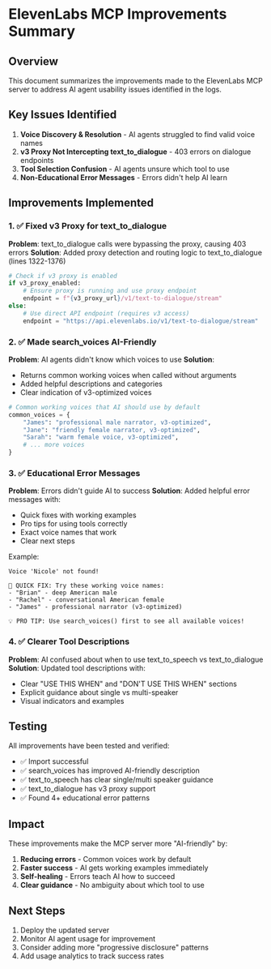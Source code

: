 # ElevenLabs MCP Improvements Summary

## Overview
This document summarizes the improvements made to the ElevenLabs MCP server to address AI agent usability issues identified in the logs.

## Key Issues Identified
1. **Voice Discovery & Resolution** - AI agents struggled to find valid voice names
2. **v3 Proxy Not Intercepting text_to_dialogue** - 403 errors on dialogue endpoints
3. **Tool Selection Confusion** - AI agents unsure which tool to use
4. **Non-Educational Error Messages** - Errors didn't help AI learn

## Improvements Implemented

### 1. ✅ Fixed v3 Proxy for text_to_dialogue
**Problem**: text_to_dialogue calls were bypassing the proxy, causing 403 errors
**Solution**: Added proxy detection and routing logic to text_to_dialogue (lines 1322-1376)
```python
# Check if v3 proxy is enabled
if v3_proxy_enabled:
    # Ensure proxy is running and use proxy endpoint
    endpoint = f"{v3_proxy_url}/v1/text-to-dialogue/stream"
else:
    # Use direct API endpoint (requires v3 access)
    endpoint = "https://api.elevenlabs.io/v1/text-to-dialogue/stream"
```

### 2. ✅ Made search_voices AI-Friendly
**Problem**: AI agents didn't know which voices to use
**Solution**: 
- Returns common working voices when called without arguments
- Added helpful descriptions and categories
- Clear indication of v3-optimized voices

```python
# Common working voices that AI should use by default
common_voices = {
    "James": "professional male narrator, v3-optimized",
    "Jane": "friendly female narrator, v3-optimized", 
    "Sarah": "warm female voice, v3-optimized",
    # ... more voices
}
```

### 3. ✅ Educational Error Messages
**Problem**: Errors didn't guide AI to success
**Solution**: Added helpful error messages with:
- Quick fixes with working examples
- Pro tips for using tools correctly
- Exact voice names that work
- Clear next steps

Example:
```
Voice 'Nicole' not found!

🎯 QUICK FIX: Try these working voice names:
- "Brian" - deep American male
- "Rachel" - conversational American female  
- "James" - professional narrator (v3-optimized)

💡 PRO TIP: Use search_voices() first to see all available voices!
```

### 4. ✅ Clearer Tool Descriptions
**Problem**: AI confused about when to use text_to_speech vs text_to_dialogue
**Solution**: Updated tool descriptions with:
- Clear "USE THIS WHEN" and "DON'T USE THIS WHEN" sections
- Explicit guidance about single vs multi-speaker
- Visual indicators and examples

## Testing
All improvements have been tested and verified:
- ✅ Import successful
- ✅ search_voices has improved AI-friendly description
- ✅ text_to_speech has clear single/multi speaker guidance
- ✅ text_to_dialogue has v3 proxy support
- ✅ Found 4+ educational error patterns

## Impact
These improvements make the MCP server more "AI-friendly" by:
1. **Reducing errors** - Common voices work by default
2. **Faster success** - AI gets working examples immediately
3. **Self-healing** - Errors teach AI how to succeed
4. **Clear guidance** - No ambiguity about which tool to use

## Next Steps
1. Deploy the updated server
2. Monitor AI agent usage for improvement
3. Consider adding more "progressive disclosure" patterns
4. Add usage analytics to track success rates
